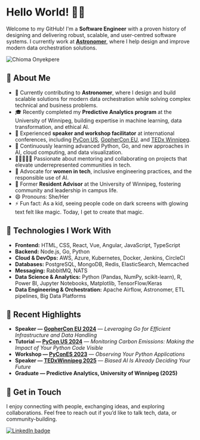 # Hello World! 👋🏾

Welcome to my GitHub! I'm a **Software Engineer**  with a proven history of designing and delivering robust, scalable, and user-centred software systems. I currently work at **[Astronomer](https://docs.astronomer.io/)**, where I help design and improve modern data orchestration solutions.

![Chioma Onyekpere](https://github.com/user-attachments/assets/77a5b938-83c8-47ad-8c1c-08d504083f96)

## 🚀 About Me

* 🔭 Currently contributing to **Astronomer**, where I design and build scalable solutions for modern data orchestration while solving complex technical and business problems.
* 🎓 Recently completed my **Predictive Analytics program** at the University of Winnipeg, building expertise in machine learning, data transformation, and ethical AI.
* 🎤 Experienced **speaker and workshop facilitator** at international conferences, including [PyCon US](https://www.youtube.com/watch?v=C4lAU9qXRXw), [GopherCon EU](https://www.youtube.com/watch?v=F_HyEHyFYEI), and [TEDx Winnipeg](https://www.youtube.com/watch?v=xSX6SLSKQ34).
* 🌱 Continuously learning advanced Python, Go, and new approaches in AI, cloud computing, and data visualization.
* 👩🏽‍🤝‍👩🏿 Passionate about mentoring and collaborating on projects that elevate underrepresented communities in tech.
* 💬 Advocate for **women in tech**, inclusive engineering practices, and the responsible use of AI.
* 🏡 Former **Resident Advisor** at the University of Winnipeg, fostering community and leadership in campus life.
* 😄 Pronouns: She/Her
* ⚡ Fun fact: As a kid, seeing people code on dark screens with glowing text felt like magic. Today, I get to create that magic.

## 🥇 Technologies I Work With

* **Frontend:** HTML, CSS, React, Vue, Angular, JavaScript, TypeScript
* **Backend:** Node.js, Go, Python
* **Cloud & DevOps:** AWS, Azure, Kubernetes, Docker, Jenkins, CircleCI
* **Databases:** PostgreSQL, MongoDB, Redis, ElasticSearch, Memcached
* **Messaging:** RabbitMQ, NATS
* **Data Science & Analytics:** Python (Pandas, NumPy, scikit-learn), R, Power BI, Jupyter Notebooks, Matplotlib, TensorFlow/Keras
* **Data Engineering & Orchestration:** Apache Airflow, Astronomer, ETL pipelines, Big Data Platforms

## 🎤 Recent Highlights

* **Speaker — [GopherCon EU 2024](https://www.youtube.com/watch?v=F_HyEHyFYEI)** — *Leveraging Go for Efficient Infrastructure and Data Handling*
* **Tutorial — [PyCon US 2024](https://www.youtube.com/watch?v=C4lAU9qXRXw)** — *Monitoring Carbon Emissions: Making the Impact of Your Python Code Visible*
* **Workshop — [PyConES 2023](https://2023.es.pycon.org/)** — *Observing Your Python Applications*
* **Speaker — [TEDxWinnipeg 2025](https://www.youtube.com/watch?v=xSX6SLSKQ34)** — *Biased AI Is Already Deciding Your Future*
* **Graduate — Predictive Analytics, University of Winnipeg (2025)**

## 💌 Get in Touch

I enjoy connecting with people, exchanging ideas, and exploring collaborations. Feel free to reach out if you’d like to talk tech, data, or community-building.

<div>
  <a href="https://www.linkedin.com/in/chioma-onyekpere/">
    <img src="https://img.shields.io/badge/LinkedIn-blue?logo=linkedin&logoColor=white&style=for-the-badge" alt="LinkedIn badge" />
 </a>
</div> 
